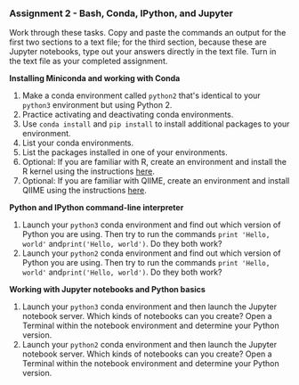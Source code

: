 ### Assignment 2 - Bash, Conda, IPython, and Jupyter

Work through these tasks. Copy and paste the commands an output for the first two sections to a text file; for the third section, because these are Jupyter notebooks, type out your answers directly in the text file. Turn in the text file as your completed assignment.

**Installing Miniconda and working with Conda**

1. Make a conda environment called `python2` that's identical to your `python3` environment but using Python 2.
2. Practice activating and deactivating conda environments.
3. Use `conda install` and `pip install` to install additional packages to your environment.
4. List your conda environments.
5. List the packages installed in one of your environments.
6. Optional: If you are familiar with R, create an environment and install the R kernel using the instructions [here](https://www.continuum.io/blog/developer/jupyter-and-conda-r).
7. Optional: If you are familiar with QIIME, create an environment and install QIIME using the instructions [here](http://qiime.org/install/install.html).

**Python and IPython command-line interpreter**

1. Launch your `python3` conda environment and find out which version of Python you are using. Then try to run the commands `print 'Hello, world'` and`print('Hello, world')`. Do they both work?
2. Launch your `python2` conda environment and find out which version of Python you are using. Then try to run the commands `print 'Hello, world'` and`print('Hello, world')`. Do they both work?

**Working with Jupyter notebooks and Python basics**

1. Launch your `python3` conda environment and then launch the Jupyter notebook server. Which kinds of notebooks can you create? Open a Terminal within the notebook environment and determine your Python version.
2. Launch your `python2` conda environment and then launch the Jupyter notebook server. Which kinds of notebooks can you create? Open a Terminal within the notebook environment and determine your Python version.
